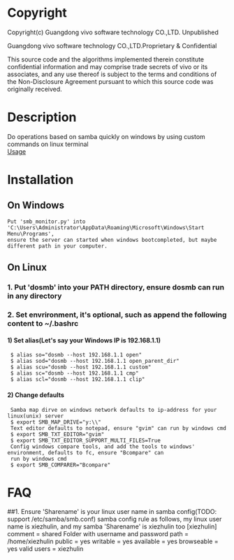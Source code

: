 # Copyright
Copyright(c) Guangdong vivo software technology CO.,LTD. Unpublished

Guangdong vivo software technology CO.,LTD.Proprietary & Confidential

This source code and the algorithms implemented therein constitute
confidential information and may comprise trade secrets of vivo
or its associates, and any use thereof is subject to the terms and
conditions of the Non-Disclosure Agreement pursuant to which this
source code was originally received.

# Description
Do operations based on samba quickly on windows by using custom commands on linux terminal<br>
[Usage](https://github.com/xiezhulin/dosmb/blob/master/dosmb)

# Installation
## On Windows
    Put 'smb_monitor.py' into 'C:\Users\Administrator\AppData\Roaming\Microsoft\Windows\Start Menu\Programs',
    ensure the server can started when windows bootcompleted, but maybe different path in your computer.
## On Linux
### 1. Put 'dosmb' into your PATH directory, ensure dosmb can run in any directory
### 2. Set envrironment, it's optional, such as append the following content to ~/.bashrc
#### 1) Set alias(Let's say your Windows IP is 192.168.1.1)
     $ alias so="dosmb --host 192.168.1.1 open"
     $ alias sod="dosmb --host 192.168.1.1 open_parent_dir"
     $ alias scu="dosmb --host 192.168.1.1 custom"
     $ alias sc="dosmb --host 192.168.1.1 cmp"
     $ alias scl="dosmb --host 192.168.1.1 clip"
 #### 2) Change defaults
     Samba map dirve on windows network defaults to ip-address for your linux(unix) server
     $ export SMB_MAP_DRIVE="y:\\"
     Text editor defaults to notepad, ensure "gvim" can run by windows cmd
     $ export SMB_TXT_EDITOR="gvim"
     $ export SMB_TXT_EDITOR_SUPPORT_MULTI_FILES=True
     Config windows compare tools, and add the tools to windows' environment, defaults to fc, ensure "Bcompare" can
     run by windows cmd
     $ export SMB_COMPARER="Bcompare"
# FAQ
##1. Ensure 'Sharename' is your linux user name in samba config(TODO: support /etc/samba/smb.conf)
     samba config rule as follows, my linux user name is xiezhulin, and my samba 'Sharename' is xiezhulin too
     [xiezhulin]
     comment = shared Folder with username and password
     path = /home/xiezhulin
     public = yes
     writable = yes
     available = yes
     browseable = yes
     valid users = xiezhulin
     
